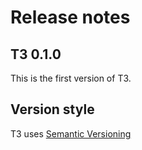 # Release notes


## T3 0.1.0

This is the first version of T3.

## Version style

T3 uses <a href="https://semver.org/" target="_blank">Semantic Versioning</a>
